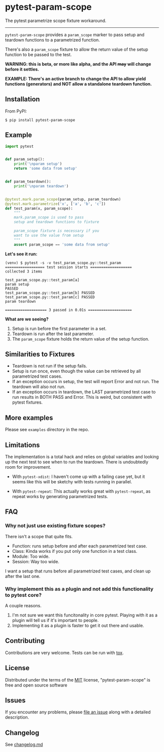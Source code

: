 # pytest-param-scope

The pytest parametrize scope fixture workaround.

----

`pytest-param-scope` provides a `param_scope` marker to pass setup and teardown functions to a parametrized function.

There's also a `param_scope` fixture to allow the return value of the setup function to be passed to the test.

**WARNING: this is beta, or more like alpha, and the API ~~may~~ will change before it settles.**

**EXAMPLE: There's an active branch to change the API to allow yield functions (generators) and NOT allow a standalone teardown function.**

## Installation

From PyPI:

```
$ pip install pytest-param-scope
```

## Example


```python
import pytest


def param_setup():
    print('\nparam setup')
    return 'some data from setup'


def param_teardown():
    print('\nparam teardown')


@pytest.mark.param_scope(param_setup, param_teardown)
@pytest.mark.parametrize('x', ['a', 'b', 'c'])
def test_param(x, param_scope):
    """
    mark.param_scope is used to pass
    setup and teardown functions to fixture

    param_scope fixture is necessary if you
    want to use the value from setup
    """
    assert param_scope == 'some data from setup'
```

**Let's see it run:**

```shell
(venv) $ pytest -s -v test_param_scope.py::test_param
================== test session starts ===================
collected 3 items                                        

test_param_scope.py::test_param[a] 
param setup
PASSED
test_param_scope.py::test_param[b] PASSED
test_param_scope.py::test_param[c] PASSED
param teardown

=================== 3 passed in 0.01s ====================

```

**What are we seeing?**

1. Setup is run before the first parameter in a set.
2. Teardown is run after the last parameter.
3. The `param_scope` fixture holds the return value of the setup function.


## Similarities to Fixtures

* Teardown is not run if the setup fails.
* Setup is run once, even though the value can be retrieved by all parametrized test cases.
* If an exception occurs in setup, the test will report Error and not run. The teardown will also not run.
* If an exception occurs in teardown, the LAST parametrized test case to run results in BOTH PASS and Error. This is weird, but consistent with pytest fixtures.

## More examples

Please see `examples` directory in the repo.


## Limitations

The implementation is a total hack and relies on global variables and looking up the next test to see when to run the teardown. There is undoubtedly room for improvement.

* With `pytest-xdist`: I haven't come up with a failing case yet, but it seems like this will be sketchy with tests running in parallel.

* With `pytest-repeat`: This actually works great with `pytest-repeat`, as repeat works by generating parametrized tests.

## FAQ

### Why not just use existing fixture scopes?

There isn't a scope that quite fits.

* Function: runs setup before and after each parametrized test case.
* Class: Kinda works if you put only one function in a test class.
* Module: Too wide.
* Session: Way too wide.

I want a setup that runs before all parametrized test cases, and clean up after the last one.

### Why implement this as a plugin and not add this functionality to pytest core?

A couple reasons.

1. I'm not sure we want this funcitonality in core pytest. Playing with it as a plugin will tell us if it's important to people.
2. Implementing it as a plugin is faster to get it out there and usable.


## Contributing

Contributions are very welcome. Tests can be run with [tox](https://tox.readthedocs.io/en/latest/).

## License

Distributed under the terms of the [MIT](http://opensource.org/licenses/MIT) license, "pytest-param-scope" is free and open source software

## Issues

If you encounter any problems, please [file an issue](https://github.com/okken/pytest-param-scope/issues) along with a detailed description.

## Changelog

See [changelog.md](https://github.com/okken/pytest-param-scope/blob/main/changelog.md)

